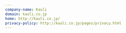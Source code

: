 ```yaml
---
company-name: Kauli
domain: kauli.co.jp
home: http://kauli.co.jp/
privacy-policy: http://kauli.co.jp/pages/privacy.html
---
```




